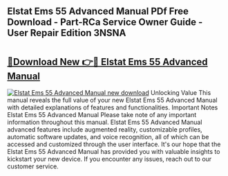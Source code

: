 ## Elstat Ems 55 Advanced Manual PDf Free Download - Part-RCa Service Owner Guide - User Repair Edition 3NSNA

# <h2><a href="http://bc26840.oget.top/?id=Elstat+Ems+55+Advanced+Manual">🔗Download New 👉🔴 Elstat Ems 55 Advanced Manual</a></h2>

[![Elstat Ems 55 Advanced Manual new download](https://i.imgur.com/5g1atiW.png)](http://bc26840.oget.top/?id=Elstat+Ems+55+Advanced+Manual)
Unlocking Value This manual reveals the full value of your new Elstat Ems 55 Advanced Manual with detailed explanations of features and functionalities. Important Notes Elstat Ems 55 Advanced Manual Please take note of any important information throughout this manual. Elstat Ems 55 Advanced Manual advanced features include augmented reality, customizable profiles, automatic software updates, and voice recognition, all of which can be accessed and customized through the user interface. It's our hope that the Elstat Ems 55 Advanced Manual has provided you with valuable insights to kickstart your new device. If you encounter any issues, reach out to our customer service.
